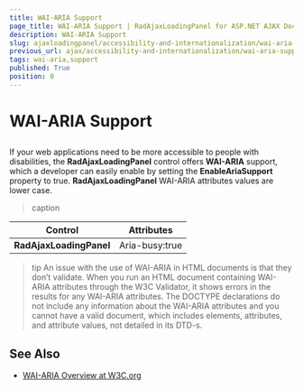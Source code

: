 ```yaml
---
title: WAI-ARIA Support
page_title: WAI-ARIA Support | RadAjaxLoadingPanel for ASP.NET AJAX Documentation
description: WAI-ARIA Support
slug: ajaxloadingpanel/accessibility-and-internationalization/wai-aria-support
previous_url: ajax/accessibility-and-internationalization/wai-aria-support
tags: wai-aria,support
published: True
position: 0
---
```


# WAI-ARIA Support





## 

If your web applications need to be more accessible to people with disabilities, the **RadAjaxLoadingPanel** control offers **WAI-ARIA** support, which a developer can easily enable by setting the **EnableAriaSupport** property to true. **RadAjaxLoadingPanel** WAI-ARIA attributes values are lower case.


>caption  

|  **Control**  |  **Attributes**  |
| ------ | ------ |
| **RadAjaxLoadingPanel** |Aria-busy:true|

>tip An issue with the use of WAI-ARIA in HTML documents is that they don’t validate. When you run an HTML document containing WAI-ARIA attributes through the W3C Validator, it shows errors in the results for any WAI-ARIA attributes. The DOCTYPE declarations do not include any information about the WAI-ARIA attributes and you cannot have a valid document, which includes elements, attributes, and attribute values, not detailed in its DTD-s.
>


## See Also

 * [WAI-ARIA Overview at W3C.org](http://www.w3.org/WAI/intro/aria)
